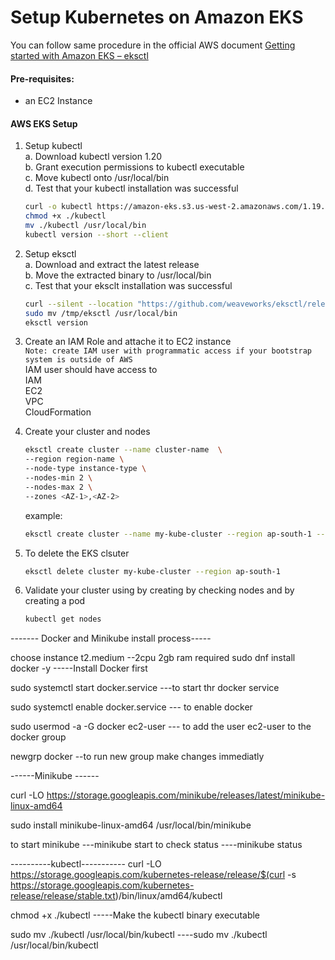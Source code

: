 # Setup Kubernetes on Amazon EKS

You can follow same procedure in the official  AWS document [Getting started with Amazon EKS – eksctl](https://docs.aws.amazon.com/eks/latest/userguide/getting-started-eksctl.html)   

#### Pre-requisites: 
  - an EC2 Instance 

#### AWS EKS Setup 
1. Setup kubectl   
   a. Download kubectl version 1.20  
   b. Grant execution permissions to kubectl executable   
   c. Move kubectl onto /usr/local/bin   
   d. Test that your kubectl installation was successful    
   ```sh 
   curl -o kubectl https://amazon-eks.s3.us-west-2.amazonaws.com/1.19.6/2021-01-05/bin/linux/amd64/kubectl
   chmod +x ./kubectl
   mv ./kubectl /usr/local/bin 
   kubectl version --short --client
   ```
2. Setup eksctl   
   a. Download and extract the latest release   
   b. Move the extracted binary to /usr/local/bin   
   c. Test that your eksclt installation was successful   
   ```sh
   curl --silent --location "https://github.com/weaveworks/eksctl/releases/latest/download/eksctl_$(uname -s)_amd64.tar.gz" | tar xz -C /tmp
   sudo mv /tmp/eksctl /usr/local/bin
   eksctl version
   ```
  
3. Create an IAM Role and attache it to EC2 instance    
   `Note: create IAM user with programmatic access if your bootstrap system is outside of AWS`   
   IAM user should have access to   
   IAM   
   EC2   
   VPC    
   CloudFormation

4. Create your cluster and nodes 
   ```sh
   eksctl create cluster --name cluster-name  \
   --region region-name \
   --node-type instance-type \
   --nodes-min 2 \
   --nodes-max 2 \ 
   --zones <AZ-1>,<AZ-2>
   ```
   
   example:
   ```sh
   eksctl create cluster --name my-kube-cluster --region ap-south-1 --node-type t2.small
   ```


5. To delete the EKS clsuter 
   ```sh 
   eksctl delete cluster my-kube-cluster --region ap-south-1
   ```
   
6. Validate your cluster using by creating by checking nodes and by creating a pod 
   ```sh 
   kubectl get nodes
   ```



------- Docker and Minikube install process-----

choose instance t2.medium    --2cpu 2gb ram required 
sudo dnf install docker -y   -----Install Docker first

sudo systemctl start docker.service ---to start thr docker service

sudo systemctl enable docker.service  --- to enable docker

sudo usermod -a -G docker ec2-user  --- to add the user ec2-user to the docker group 

newgrp docker --to run new group make changes immediatly  

 
 ------Minikube ------

curl -LO https://storage.googleapis.com/minikube/releases/latest/minikube-linux-amd64

sudo install minikube-linux-amd64 /usr/local/bin/minikube

to start minikube ---minikube start 
to check status ----minikube status 


----------kubectl-----------
curl -LO https://storage.googleapis.com/kubernetes-release/release/$(curl -s https://storage.googleapis.com/kubernetes-release/release/stable.txt)/bin/linux/amd64/kubectl

chmod +x ./kubectl  -----Make the kubectl binary executable

sudo mv ./kubectl /usr/local/bin/kubectl  ----sudo mv ./kubectl /usr/local/bin/kubectl